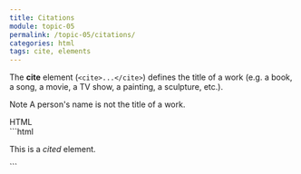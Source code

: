 ```yaml
---
title: Citations
module: topic-05
permalink: /topic-05/citations/
categories: html
tags: cite, elements
---
```


<div class="divider-heading"></div>

The **cite** element (`<cite>...</cite>`) defines the title of a work (e.g. a book, a song, a movie, a TV show, a painting, a sculpture, etc.).

<span class="label label-info">Note</span> A person's name is not the title of a work.


<div id="code-heading">HTML</div>
```html
<p>This is a <cite>cited</cite> element.</p>
```


<div class="external-embed">
  <p data-height="400" data-theme-id="30567" data-slug-hash="aqyVbG" data-default-tab="html,result" data-user="Media-Ed-Online" data-pen-title="Semantic HTML, Cite" class="codepen"></p>
</div>
